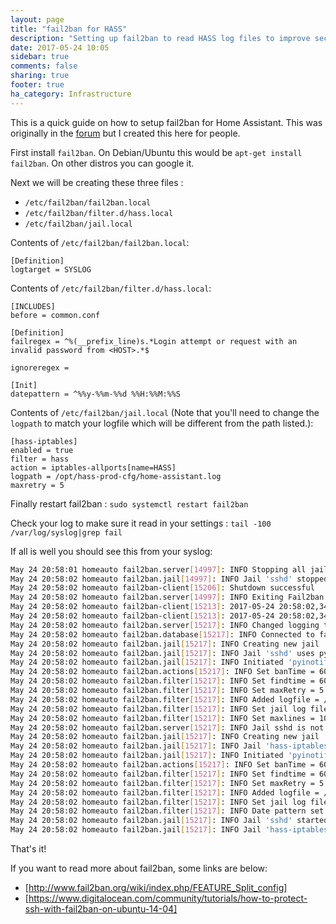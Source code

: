 ```yaml
---
layout: page
title: "fail2ban for HASS"
description: "Setting up fail2ban to read HASS log files to improve security."
date: 2017-05-24 10:05
sidebar: true
comments: false
sharing: true
footer: true
ha_category: Infrastructure
---
```


This is a quick guide on how to setup fail2ban for Home Assistant. This was originally in the [forum](https://community.home-assistant.io/t/is-there-a-log-file-for-invalid-logins-blocking-hackers/2892) but I created this here for people.

First install `fail2ban`. On Debian/Ubuntu this would be `apt-get install fail2ban`. On other distros you can google it.

Next we will be creating these three files :

- `/etc/fail2ban/fail2ban.local`
- `/etc/fail2ban/filter.d/hass.local`
- `/etc/fail2ban/jail.local`

Contents of `/etc/fail2ban/fail2ban.local`:

```text
[Definition]
logtarget = SYSLOG
```

Contents of `/etc/fail2ban/filter.d/hass.local`:

```text
[INCLUDES]
before = common.conf

[Definition]
failregex = ^%(__prefix_line)s.*Login attempt or request with an invalid password from <HOST>.*$

ignoreregex =

[Init]
datepattern = ^%%y-%%m-%%d %%H:%%M:%%S
```

Contents of `/etc/fail2ban/jail.local` (Note that you'll need to change the `logpath` to match your logfile which will be different from the path listed.):

```text
[hass-iptables]
enabled = true
filter = hass
action = iptables-allports[name=HASS]
logpath = /opt/hass-prod-cfg/home-assistant.log
maxretry = 5
```

Finally restart fail2ban : `sudo systemctl restart fail2ban`

Check your log to make sure it read in your settings : `tail -100 /var/log/syslog|grep fail`

If all is well you should see this from your syslog:

```bash
May 24 20:58:01 homeauto fail2ban.server[14997]: INFO Stopping all jails
May 24 20:58:02 homeauto fail2ban.jail[14997]: INFO Jail 'sshd' stopped
May 24 20:58:02 homeauto fail2ban-client[15206]: Shutdown successful
May 24 20:58:02 homeauto fail2ban.server[14997]: INFO Exiting Fail2ban
May 24 20:58:02 homeauto fail2ban-client[15213]: 2017-05-24 20:58:02,342 fail2ban.server         [15215]: INFO    Starting Fail2ban v0.9.6
May 24 20:58:02 homeauto fail2ban-client[15213]: 2017-05-24 20:58:02,343 fail2ban.server         [15215]: INFO    Starting in daemon mode
May 24 20:58:02 homeauto fail2ban.server[15217]: INFO Changed logging target to SYSLOG (/dev/log) for Fail2ban v0.9.6
May 24 20:58:02 homeauto fail2ban.database[15217]: INFO Connected to fail2ban persistent database '/var/lib/fail2ban/fail2ban.sqlite3'
May 24 20:58:02 homeauto fail2ban.jail[15217]: INFO Creating new jail 'sshd'
May 24 20:58:02 homeauto fail2ban.jail[15217]: INFO Jail 'sshd' uses pyinotify {}
May 24 20:58:02 homeauto fail2ban.jail[15217]: INFO Initiated 'pyinotify' backend
May 24 20:58:02 homeauto fail2ban.actions[15217]: INFO Set banTime = 600
May 24 20:58:02 homeauto fail2ban.filter[15217]: INFO Set findtime = 600
May 24 20:58:02 homeauto fail2ban.filter[15217]: INFO Set maxRetry = 5
May 24 20:58:02 homeauto fail2ban.filter[15217]: INFO Added logfile = /var/log/auth.log
May 24 20:58:02 homeauto fail2ban.filter[15217]: INFO Set jail log file encoding to UTF-8
May 24 20:58:02 homeauto fail2ban.filter[15217]: INFO Set maxlines = 10
May 24 20:58:02 homeauto fail2ban.server[15217]: INFO Jail sshd is not a JournalFilter instance
May 24 20:58:02 homeauto fail2ban.jail[15217]: INFO Creating new jail 'hass-iptables'
May 24 20:58:02 homeauto fail2ban.jail[15217]: INFO Jail 'hass-iptables' uses pyinotify {}
May 24 20:58:02 homeauto fail2ban.jail[15217]: INFO Initiated 'pyinotify' backend
May 24 20:58:02 homeauto fail2ban.actions[15217]: INFO Set banTime = 600
May 24 20:58:02 homeauto fail2ban.filter[15217]: INFO Set findtime = 600
May 24 20:58:02 homeauto fail2ban.filter[15217]: INFO Set maxRetry = 5
May 24 20:58:02 homeauto fail2ban.filter[15217]: INFO Added logfile = /opt/hass-prod-cfg/home-assistant.log
May 24 20:58:02 homeauto fail2ban.filter[15217]: INFO Set jail log file encoding to UTF-8
May 24 20:58:02 homeauto fail2ban.filter[15217]: INFO Date pattern set to `'^%y-%m-%d %H:%M:%S'`: `^Year2-Month-Day 24hour:Minute:Second`
May 24 20:58:02 homeauto fail2ban.jail[15217]: INFO Jail 'sshd' started
May 24 20:58:02 homeauto fail2ban.jail[15217]: INFO Jail 'hass-iptables' started
```

That's it!


If you want to read more about fail2ban, some links are below:
 - [http://www.fail2ban.org/wiki/index.php/FEATURE_Split_config]
 - [https://www.digitalocean.com/community/tutorials/how-to-protect-ssh-with-fail2ban-on-ubuntu-14-04]
